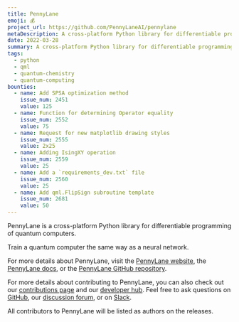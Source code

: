 ```yaml
---
title: PennyLane
emoji: 💰
project_url: https://github.com/PennyLaneAI/pennylane
metaDescription: A cross-platform Python library for differentiable programming of quantum computers.
date: 2022-03-28
summary: A cross-platform Python library for differentiable programming of quantum computers.
tags:
  - python
  - qml
  - quantum-chemistry
  - quantum-computing
bounties:
  - name: Add SPSA optimization method
    issue_num: 2451
    value: 125
  - name: Function for determining Operator equality
    issue_num: 2552
    value: 75
  - name: Request for new matplotlib drawing styles
    issue_num: 2555
    value: 2x25
  - name: Adding IsingXY operation
    issue_num: 2559
    value: 25
  - name: Add a `requirements_dev.txt` file
    issue_num: 2560
    value: 25
  - name: Add qml.FlipSign subroutine template
    issue_num: 2681
    value: 50
---
```



PennyLane is a cross-platform Python library for differentiable programming of quantum computers.

Train a quantum computer the same way as a neural network.

For more details about PennyLane, visit the [PennyLane website](https://pennylane.ai), the [PennyLane docs](https://pennylane.readthedocs.io), or the [PennyLane GitHub repository](https://github.com/PennyLaneAI/pennylane).

For more details about contributing to PennyLane, you can also check out our [contributions page](https://github.com/PennyLaneAI/pennylane/blob/master/.github/CONTRIBUTING.md) and our [developer hub](https://pennylane.readthedocs.io/en/stable/development/guide.html). Feel free to ask questions on [GitHub](https://github.com/PennyLaneAI/pennylane), our [discussion forum](https://discuss.pennylane.ai/), or on [Slack](https://u.strawberryfields.ai/slack/).

All contributors to PennyLane will be listed as authors on the releases.
